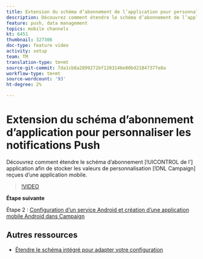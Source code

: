 ```yaml
---
title: Extension du schéma d’abonnement de l’application pour personnaliser les notifications Push
description: Découvrez comment étendre le schéma d’abonnement de l’application afin de pouvoir stocker les valeurs de personnalisation que Campaign reçoit d’une application mobile.
feature: push, data management
topics: mobile channels
kt: 6451
thumbnail: 327306
doc-type: feature video
activity: setup
team: TM
translation-type: tm+mt
source-git-commit: 7da1cb8a2899272bf1203146e80bd21847377e8a
workflow-type: tm+mt
source-wordcount: '93'
ht-degree: 2%

---
```



# Extension du schéma d’abonnement  d’application pour personnaliser les notifications Push

Découvrez comment étendre le schéma d’abonnement [!UICONTROL de l’] application afin de stocker les valeurs de personnalisation [!DNL Campaign] reçues d’une application mobile.

>[!VIDEO](https://video.tv.adobe.com/v/327306?quality=12)

**Étape suivante**

Étape 2 : [Configuration d’un service Android et création d’une application mobile Android dans Campaign](/help/tutorial-getting-started-with-push-notifications-for-android/configuring-an-android-service-in-campaign.md)

## Autres ressources

* [Étendre le schéma intégré pour adapter votre configuration](https://experienceleague.adobe.com/docs/campaign-classic/using/sending-messages/sending-push-notifications/configure-the-mobile-app/configuring-the-mobile-application-android.html#extend-subscription-schema)
